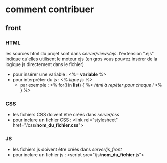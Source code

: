 # comment contribuer
## front
### HTML
les sources html du projet sont dans _server/views/ejs_. l'extension ".ejs" indique qu'elles utilisent le moteur ejs (en gros vous pouvez insérer de la logique js directement dans le fichier)
* pour insérer une variable : <%= __variable__ %>
* pour interpréter du js : <% _ligne js_ %>
  * par exemple : <% for(i in __list__) { %> _html à repéter pour chaque i_ <% } %>

### CSS
* les fichiers CSS doivent être créés dans _server/css_
* pour inclure un fichier CSS : \<link rel="stylesheet" href="/css/__nom_du_fichier.css__">

### JS
* les fichiers js doivent être créés dans _server/js_front_
* pour inclure un fichier js : \<script src="/js/__nom_du_fichier__.js"></script>